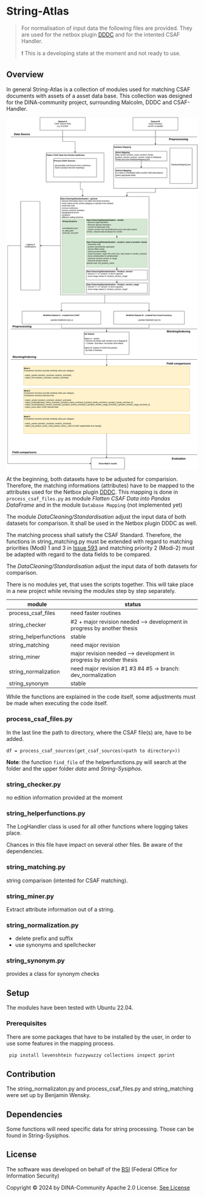 # String-Atlas

> For normalisation of input data the following files are provided. They are used for the netbox plugin [DDDC](https://github.com/DINA-community/DDDC-Netbox-plugin) and for the intented CSAF Handler.
>
> :exclamation: This is a developing state at the moment and not ready to use.

## Overview

In general String-Atlas is a collection of modules used for matching CSAF documents with assets of a asset data base. This collection was designed for the DINA-community project, surrounding Malcolm, DDDC and CSAF-Handler.

![Flowchart_CSAFMatcher][fig_flow]

At the beginning, both datasets have to be adjusted for comparision. Therefore, the matching informations (attributes) have to be mapped to the attributes used for the Netbox plugin [DDDC](https://github.com/DINA-community/DDDC-Netbox-plugin). This mapping is done in `process_csaf_files.py` as module *Flatten CSAF Data into Pandas DataFrame* and in the module `Database Mapping` \(not implemented yet\)

The module *DataCleaning/Standardisation* adjust the input data of both datasets for comparison. It shall be used in the Netbox plugin DDDC as well.

The matching process shall satisfy the CSAF Standard. Therefore, the functions in string_matching.py must be extended with regard to matching priorities \(Modi\) 1 and 3 in [Issue 593](https://github.com/oasis-tcs/csaf/issues/593) and matching priority 2 \(Modi-2\) must be adapted with regard to the data fields to be compared.

The *DataCleaning/Standardisation* adjust the input data of both datasets for comparison.

There is no modules yet, that uses the scripts together. This will take place in a new project while revising the modules step by step separately.

|module  | status |
|- |- |
|process_csaf_files     | need faster routines |
|string_checker         | #2 + major revision needed --> development in progress by another thesis |
|string_helperfunctions | stable |
|string_matching        | need major revision |
|string_miner           | major revision needed --> development in progress by another thesis |
|string_normalization   | need major revision #1 #3 #4 #5 -> branch: dev_normalization |
|string_synonym         | stable |

While the functions are explained in the code itself, some adjustments must be made when executing the code itself.

### process_csaf_files.py

In the last line the path to directory, where the CSAF file(s) are, have to be added.

 ```text
df = process_csaf_sources(get_csaf_sources(<path to directory>))
 ```

 **Note**: the function `find_file` of the helperfunctions.py will search at the folder and the upper folder *data* amd *String-Sysiphos*.

### string_checker.py

  no edition information provided at the moment

### string_helperfunctions.py
  
  The LogHandler class is used for all other functions where logging takes place.

  Chances in this file have impact on several other files. Be aware of the dependencies.

### string_matching.py

  string comparison (intented for CSAF matching).

### string_miner.py

  Extract attribute information out of a string.

### string_normalization.py

- delete prefix and suffix
- use synonyms and spellchecker

### string_synonym.py

  provides a class for synonym checks

## Setup

The modules have been tested with Ubuntu 22.04.

### Prerequisites

There are some packages that have to be installed by the user, in order to use some features in the mapping process.

 ```bash
  pip install levenshtein fuzzywuzzy collections inspect pprint
 ```

## Contribution

The string_normalizaton.py and process_csaf_files.py and string_matching were set up by Benjamin Wensky.

## Dependencies

Some functions will need specific data for string processing. Those can be found in String-Sysiphos.

## License

The software was developed on behalf of the [BSI](https://www.bsi.bund.de) \(Federal Office for Information Security\)

Copyright &copy; 2024 by DINA-Community Apache 2.0 License. [See License](/LICENSE)

[fig_flow]: ./images/Flowchart_CSAFMatcher.svg
